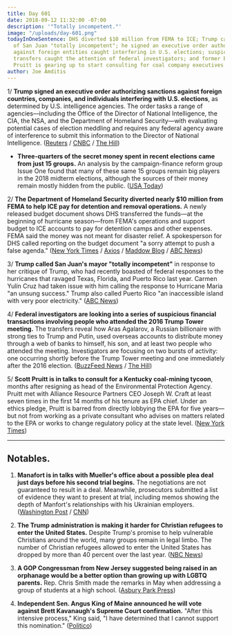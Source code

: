 ```yaml
---
title: Day 601
date: 2018-09-12 11:32:00 -07:00
description: '"Totally incompetent."'
image: "/uploads/day-601.png"
todayInOneSentence: DHS diverted $10 million from FEMA to ICE; Trump called the mayor
  of San Juan "totally incompetent"; he signed an executive order authorizing sanctions
  against foreign entities caught interfering in U.S. elections; suspicious money
  transfers caught the attention of federal investigators; and former EPA head Scott
  Pruitt is gearing up to start consulting for coal company executives.
author: Joe Amditis
---
```


1/ **Trump signed an executive order authorizing sanctions against foreign countries, companies, and individuals interfering with U.S. elections**, as determined by U.S. intelligence agencies. The order tasks a range of agencies—including the Office of the Director of National Intelligence, the CIA, the NSA, and the Department of Homeland Security—with evaluating potential cases of election meddling and requires any federal agency aware of interference to submit this information to the Director of National Intelligence. ([Reuters](https://www.reuters.com/article/us-usa-cyber-election-exclusive/exclusive-trump-to-target-foreign-meddling-in-u-s-elections-with-sanctions-order-sources-idUSKCN1LR2IO) / [CNBC](https://www.cnbc.com/2018/09/12/trump-authorizes-broad-sanctions-on-future-election-interference.html) / [The Hill](http://thehill.com/policy/cybersecurity/406290-trump-authorizes-sanctions-against-foreign-governments-that-interfere-in))

* **Three-quarters of the secret money spent in recent elections came from just 15 groups.** An analysis by the campaign-finance reform group Issue One found that many of these same 15 groups remain big players in the 2018 midterm elections, although the sources of their money remain mostly hidden from the public. ([USA Today](https://www.usatoday.com/story/news/politics/elections/2018/09/12/three-quarters-secret-political-money-comes-15-groups/1272183002/))

2/ **The Department of Homeland Security diverted nearly $10 million from FEMA to help ICE pay for detention and removal operations.** A newly released budget document shows DHS transferred the funds—at the beginning of hurricane season—from FEMA's operations and support budget to ICE accounts to pay for detention camps and other expenses. FEMA said the money was not meant for disaster relief. A spokesperson for DHS called reporting on the budget document "a sorry attempt to push a false agenda." ([New York Times](https://www.nytimes.com/2018/09/12/us/politics/fema-ice-immigration-detention.html) / [Axios](https://www.axios.com/trump-transfer-almost-10k-from-fema-budget-to-ice--c6023a2f-5778-4c6d-992e-3f6da13bce25.html) / [Maddow Blog](https://twitter.com/MaddowBlog/status/1039683959398060032) / [ABC News](https://abcnews.go.com/Politics/merkley-accuses-dhs-scandal-taking-funds-fema-fact/story?id=57770237))

3/ **Trump called San Juan's mayor "totally incompetent"** in response to her critique of Trump, who had recently boasted of federal responses to the hurricanes that ravaged Texas, Florida, and Puerto Rico last year. Carmen Yulín Cruz had taken issue with him calling the response to Hurricane Maria "an unsung success." Trump also called Puerto Rico "an inaccessible island with very poor electricity." ([ABC News](https://abcnews.go.com/Politics/president-trump-calls-san-juan-mayor-totally-incompetent/story?id=57767633))

4/ **Federal investigators are looking into a series of suspicious financial transactions involving people who attended the 2016 Trump Tower meeting.** The transfers reveal how Aras Agalarov, a Russian billionaire with strong ties to Trump and Putin, used overseas accounts to distribute money through a web of banks to himself, his son, and at least two people who attended the meeting. Investigators are focusing on two bursts of activity: one occurring shortly before the Trump Tower meeting and one immediately after the 2016 election. ([BuzzFeed News](https://www.buzzfeednews.com/article/anthonycormier/trump-tower-meeting-suspicious-transactions-agalarov) / [The Hill](http://thehill.com/blogs/blog-briefing-room/news/406252-investigators-looking-at-suspicious-money-transfers-after-trump))

5/ **Scott Pruitt is in talks to consult for a Kentucky coal-mining tycoon**, months after resigning as head of the Environmental Protection Agency. Pruitt met with Alliance Resource Partners CEO Joseph W. Craft at least seven times in the first 14 months of his tenure as EPA chief. Under an ethics pledge, Pruitt is barred from directly lobbying the EPA for five years—but not from working as a private consultant who advises on matters related to the EPA or works to change regulatory policy at the state level. ([New York Times](https://www.nytimes.com/2018/09/12/climate/pruitt-coal-consulting.html))

---

## Notables.

1. **Manafort is in talks with Mueller's office about a possible plea deal just days before his second trial begins.** The negotiations are not guaranteed to result in a deal. Meanwhile, prosecutors submitted a list of evidence they want to present at trial, including memos showing the depth of Manfort's relationships with his Ukrainian employers. ([Washington Post](https://www.washingtonpost.com/politics/manafort-in-talks-with-prosecutors-about-possible-plea-according-to-people-familiar-with-the-discussions/2018/09/11/5b98b64c-b60e-11e8-a7b5-adaaa5b2a57f_story.html?utm_term=.a9d9ccf30cbf) / [CNN](https://www.cnn.com/2018/09/12/politics/mueller-team-continues-prep-for-manafort-trial/index.html))

2. **The Trump administration is making it harder for Christian refugees to enter the United States.** Despite Trump's promise to help vulnerable Christians around the world, many groups remain in legal limbo. The number of Christian refugees allowed to enter the United States has dropped by more than 40 percent over the last year. ([NBC News](https://www.nbcnews.com/politics/immigration/despite-trump-s-promise-protect-them-christian-refugees-struggle-enter-n908501))

3. **A GOP Congressman from New Jersey suggested being raised in an orphanage would be a better option than growing up with LGBTQ parents.** Rep. Chris Smith made the remarks in May when addressing a group of students at a high school. ([Asbury Park Press](https://www.app.com/story/news/local/lgbtq/2018/09/12/chris-smith-congress-new-jersey-gay-adoption-lgbtq-colts-neck/1279566002/))

4. **Independent Sen. Angus King of Maine announced he will vote against Brett Kavanaugh's Supreme Court confirmation.** "After this intensive process," King said, "I have determined that I cannot support this nomination."  ([Politico](https://www.politico.com/story/2018/09/12/brett-kavanaugh-confirmation-angus-king-817434))